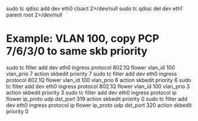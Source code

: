 sudo tc qdisc add dev eth0 clsact 2>/dev/null
sudo tc qdisc del dev eth1 parent root 2>/dev/null

# Example: VLAN 100, copy PCP 7/6/3/0 to same skb priority
sudo tc filter add dev eth0 ingress protocol 802.1Q flower vlan_id 100 vlan_prio 7 action skbedit priority 7
sudo tc filter add dev eth0 ingress protocol 802.1Q flower vlan_id 100 vlan_prio 6 action skbedit priority 6
sudo tc filter add dev eth0 ingress protocol 802.1Q flower vlan_id 100 vlan_prio 3 action skbedit priority 3
sudo tc filter add dev eth0 ingress protocol ip flower ip_proto udp dst_port 319 action skbedit priority 0
sudo tc filter add dev eth0 ingress protocol ip flower ip_proto udp dst_port 320 action skbedit priority 0

